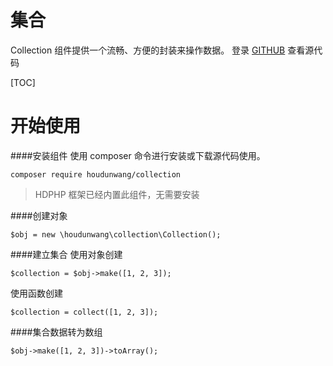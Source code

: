 # 集合 

Collection 组件提供一个流畅、方便的封装来操作数据。
登录 [GITHUB](https://github.com/houdunwang/mail)  查看源代码

[TOC]
# 开始使用

####安装组件
使用 composer 命令进行安装或下载源代码使用。

```
composer require houdunwang/collection
```
> HDPHP 框架已经内置此组件，无需要安装

####创建对象
```
$obj = new \houdunwang\collection\Collection();
```

####建立集合
使用对象创建
```
$collection = $obj->make([1, 2, 3]);
```

使用函数创建
```
$collection = collect([1, 2, 3]);
```

####集合数据转为数组
```
$obj->make([1, 2, 3])->toArray();
```